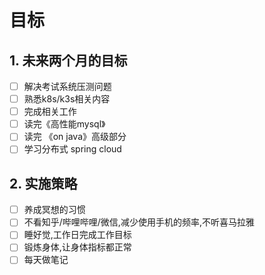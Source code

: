 # 目标
## 1. 未来两个月的目标
- [ ] 解决考试系统压测问题
- [ ] 熟悉k8s/k3s相关内容
- [ ] 完成相关工作
- [ ] 读完《高性能mysql》
- [ ] 读完 《on java》高级部分
- [ ] 学习分布式 spring cloud
## 2. 实施策略
- [ ] 养成冥想的习惯
- [ ] 不看知乎/哔哩哔哩/微信,减少使用手机的频率,不听喜马拉雅
- [ ] 睡好觉,工作日完成工作目标
- [ ] 锻炼身体,让身体指标都正常
- [ ] 每天做笔记

